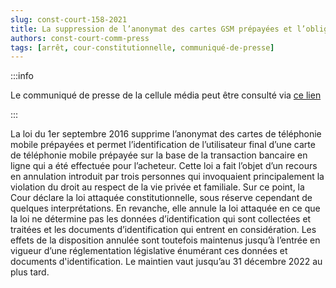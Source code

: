 ```yaml
---   
slug: const-court-158-2021
title: La suppression de l’anonymat des cartes GSM prépayées et l’obligation pour les banques et institutions financières de contribuer à l’identification de l’utilisateur final sont, sous réserve d’un point, constitutionnelles
authors: const-court-comm-press
tags: [arrêt, cour-constitutionnelle, communiqué-de-presse]
---
```


:::info

Le communiqué de presse de la cellule média peut être consulté via [ce lien](https://www.const-court.be/public/f/2021/2021-158f-info.pdf) 

:::

La loi du 1er septembre 2016 supprime l’anonymat des cartes de téléphonie mobile prépayées et permet l’identification de l’utilisateur final d’une carte de téléphonie mobile prépayée sur la base de la transaction bancaire en ligne qui a été effectuée pour l’acheteur. Cette loi a fait l’objet d’un recours en annulation introduit par trois personnes qui invoquaient principalement la violation du droit au respect de la vie privée et familiale. Sur ce point, la Cour déclare la loi attaquée constitutionnelle, sous réserve cependant de quelques interprétations. En revanche, elle annule la loi attaquée en ce que la loi ne détermine pas les données d’identification qui sont collectées et traitées et les documents d’identification qui entrent en considération. Les effets de la disposition annulée sont toutefois maintenus jusqu’à l’entrée en vigueur d’une réglementation législative énumérant ces données et documents d'identification. Le maintien vaut jusqu’au 31 décembre 2022 au plus tard.
